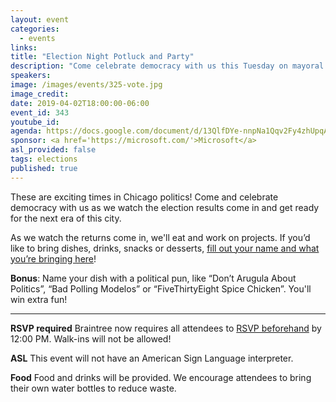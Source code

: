 ```yaml
---
layout: event
categories:
  - events
links:
title: "Election Night Potluck and Party"
description: "Come celebrate democracy with us this Tuesday on mayoral election night! Don't forget to RSVP by noon and bring a dish to share (bonus points if you name it with a fun political or Chicago pun!)"
speakers:
image: /images/events/325-vote.jpg
image_credit:
date: 2019-04-02T18:00:00-06:00
event_id: 343
youtube_id:
agenda: https://docs.google.com/document/d/13QlfDYe-nnpNa1Qqv2Fy4zhUpqAxe8JOTME4nytahEQ/edit?usp=sharing
sponsor: <a href='https://microsoft.com/'>Microsoft</a>
asl_provided: false
tags: elections
published: true
---
```


These are exciting times in Chicago politics! Come and celebrate democracy with us as we watch the election results come in and get ready for the next era of this city.  

As we watch the returns come in, we'll eat and work on projects. If you’d like to bring dishes, drinks, snacks or desserts, [fill out your name and what you’re bringing here](https://docs.google.com/spreadsheets/d/1q3M-Dw0igu7aeIqP8NdBheMNvifyryE8ZeXpKF6w9Xg/edit?usp=sharing)!

**Bonus**: Name your dish with a political pun, like “Don’t Arugula About Politics”, “Bad Polling Modelos” or “FiveThirtyEight Spice Chicken”. You'll win extra fun!

---

**RSVP required** Braintree now requires all attendees to [RSVP beforehand](https://www.eventbrite.com/e/chi-hack-night-registration-41703945624) by 12:00 PM. Walk-ins will not be allowed!

**ASL** This event will not have an American Sign Language interpreter.

**Food** Food and drinks will be provided. We encourage attendees to bring their own water bottles to reduce waste.
